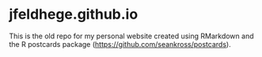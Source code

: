 # jfeldhege.github.io
This is the old repo for my personal website created using RMarkdown and the R postcards package (https://github.com/seankross/postcards). 
